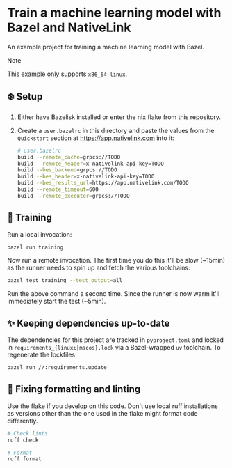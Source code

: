# Train a machine learning model with Bazel and NativeLink

An example project for training a machine learning model with Bazel.

> [!NOTE]
> This example only supports `x86_64-linux`.

## ❄️ Setup

1. Either have Bazelisk installed or enter the nix flake from this repository.
2. Create a `user.bazelrc` in this directory and paste the values from the
   `Quickstart` section at <https://app.nativelink.com> into it:

    ```bash
    # user.bazelrc
    build --remote_cache=grpcs://TODO
    build --remote_header=x-nativelink-api-key=TODO
    build --bes_backend=grpcs://TODO
    build --bes_header=x-nativelink-api-key=TODO
    build --bes_results_url=https://app.nativelink.com/TODO
    build --remote_timeout=600
    build --remote_executor=grpcs://TODO
    ```

## 🚄 Training

Run a local invocation:

```bash
bazel run training
```

Now run a remote invocation. The first time you do this it'll be slow (~15min)
as the runner needs to spin up and fetch the various toolchains:

```bash
bazel test training --test_output=all
```

Run the above command a second time. Since the runner is now warm it'll
immediately start the test (~5min).

## ✨ Keeping dependencies up-to-date

The dependencies for this project are tracked in `pyproject.toml` and locked in
`requirements_{linux±|macos}.lock` via a Bazel-wrapped `uv` toolchain. To
regenerate the lockfiles:

```bash
bazel run //:requirements.update
```

## 🧹 Fixing formatting and linting

Use the flake if you develop on this code. Don't use local ruff installations as
versions other than the one used in the flake might format code differently.

```bash
# Check lints
ruff check

# Format
ruff format
```
